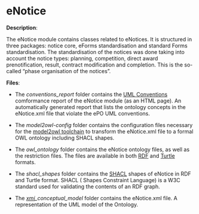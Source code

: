 # eNotice 

**Description**:

The eNotice module contains classes related to eNotices. It is structured in three packages: notice core, eForms standardisation and standard Forms standardisation. The standardisation of the notices was done taking into account the notice types: planning, competition, direct award prenotification, result, contract modification and completion. This is the so-called “phase organisation of the notices”.

**Files**:
- The *conventions_report* folder contains the [UML Conventions](https://meaningfy-ws.github.io/model2owl-docs/public-review/uml/conceptual-model-conventions.html) comformance report of the eNotice module (as an HTML page). An automatically generated report that lists the ontology concepts in the eNotice.xml file that violate the ePO UML conventions.


- The *model2owl-config* folder contains the configuration files necessary for the [model2owl toolchain](https://github.com/OP-TED/model2owl) to transform the eNotice.xml file to a formal OWL ontology including SHACL shapes.


- The *owl_ontology* folder contains the eNotice ontology files, as well as the restriction files. The files are available in both [RDF](https://www.w3.org/RDF/) and [Turtle](https://www.w3.org/TR/turtle/) formats. 


- The *shacl_shapes* folder contains the [SHACL](https://www.w3.org/TR/shacl/) shapes of eNotice in RDF and Turtle format. SHACL ( Shapes Constraint Language) is a W3C standard used for validating the contents of an RDF graph. 


- The *[xmi](https://www.omg.org/spec/XMI/)_conceptual_model* folder contains the eNotice.xml file. A representation of the UML model of the Ontology.
